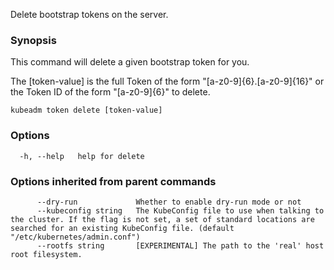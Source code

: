 
Delete bootstrap tokens on the server.

### Synopsis


This command will delete a given bootstrap token for you.

The [token-value] is the full Token of the form "[a-z0-9]{6}.[a-z0-9]{16}" or the
Token ID of the form "[a-z0-9]{6}" to delete.


```
kubeadm token delete [token-value]
```

### Options

```
  -h, --help   help for delete
```

### Options inherited from parent commands

```
      --dry-run             Whether to enable dry-run mode or not
      --kubeconfig string   The KubeConfig file to use when talking to the cluster. If the flag is not set, a set of standard locations are searched for an existing KubeConfig file. (default "/etc/kubernetes/admin.conf")
      --rootfs string       [EXPERIMENTAL] The path to the 'real' host root filesystem.
```


